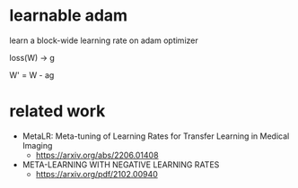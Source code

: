 # learnable adam

learn a block-wide learning rate on adam optimizer

loss(W) -> g

W' = W - ag

# related work
- MetaLR: Meta-tuning of Learning Rates for Transfer Learning in Medical Imaging
  - https://arxiv.org/abs/2206.01408
- META-LEARNING WITH NEGATIVE LEARNING RATES
    - https://arxiv.org/pdf/2102.00940